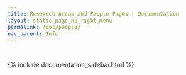 ```yaml
---
title: Research Areas and People Pages | Documentation
layout: static_page_no_right_menu
permalink: /doc/people/
nav_parent: Info
---
```


<div class="row">
  <div class="col-md-8">
    <h1 class="mb-4"></h1>

  </div>
  <div class="col-md-4">
    {% include documentation_sidebar.html %}
  </div>
</div>
